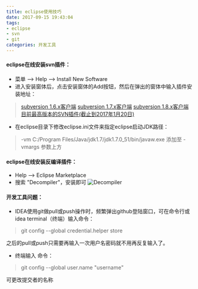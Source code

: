 ```yaml
---
title: eclipse使用技巧
date: 2017-09-15 19:43:04
tags:
- eclipse
- svn
- git
categories: 开发工具
---
```

#### eclipse在线安装svn插件：

- 菜单 —> Help —> Install New Software
- 进入安装窗体后，点击安装窗体的Add按钮，然后在弹出的窗体中输入插件安装地址：
> [subversion 1.6.x客户端](http://subclipse.tigris.org/update_1.6.x)
> [subversion 1.7.x客户端](http://subclipse.tigris.org/update_1.8.x)
> [subversion 1.8.x客户端](http://subclipse.tigris.org/update_1.10.x/)
> [目前最高版本的SVN插件(截止到2017年1月20日)](http://subclipse.tigris.org/update_1.12.x/)
- 在eclipse目录下修改eclipse.ini文件来指定eclipse启动JDK路径：
> -vm
> C:/Program Files/Java/jdk1.7/jdk1.7.0_51/bin/javaw.exe
> 添加至 -vmargs 参数上方

#### eclipse在线安装反编译插件：

- Help --> Eclipse Marketplace
- 搜索 "Decompiler"，安装即可
![Decompiler](https://images2018.cnblogs.com/blog/1160920/201806/1160920-20180625110400786-1103606120.png)


#### 开发工具问题：

- IDEA使用git做pull或push操作时，频繁弹出github登陆窗口，可在命令行或idea terminal（终端）输入命令：

> git config --global credential.helper store

之后的pull或push只需要再输入一次用户名密码就不用再反复输入了。

- 终端输入 命令：

> git config --global user.name "username"

可更改提交者的名称
